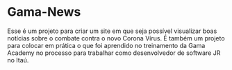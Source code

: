 # Gama-News
Esse é um projeto para criar um site em que seja possível visualizar boas notícias sobre o combate contra o novo Corona Vírus.
É também um projeto para colocar em prática o que foi aprendido no treinamento da Gama Academy no processo para trabalhar como desenvolvedor de software JR  no Itaú.